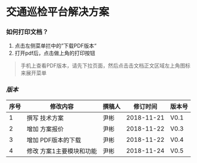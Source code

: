 # 交通巡检平台解决方案 


### 如何打印文档？
1. 点击左侧菜单拦中的”下载PDF版本“
2. 打开pdf后，点击做上角的打印按钮

> 手机上查看PDF版本，请先下拉页面，然后点击击文档正文区域左上角图标来展开菜单<i class="fa fa-align-justify"/>

<!-- > [在线版本地址](http://docs.yinbin.ink/traffic_polling/) -->


### 版本
|  序号 |  修改内容 | 撰稿人 | 修订时间 | 版本号 |
|---|---|---|---|---|
| 1 |  撰写 技术方案 |  尹彬 |  2018-11-21   |  V0.1  |
| 2 |  增加 方案报价 |  尹彬 |  2018-11-22   |  V0.3  |
| 3 |  增加 PDF版本的下载 |  尹彬 |  2018-11-22   |  V0.4  |
| 4 |  修改 方案1主要模块和功能 |  尹彬 |  2018-11-24   |  V0.5  |



